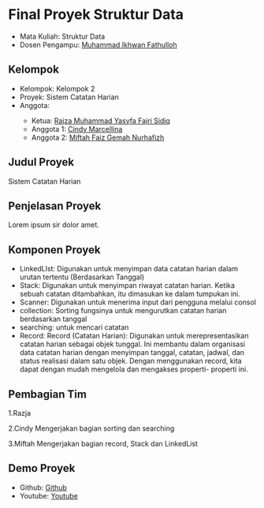# Final Proyek Struktur Data
<ul>
  <li>Mata Kuliah: Struktur Data</li>
  <li>Dosen Pengampu: <a href="https://github.com/Muhammad-Ikhwan-Fathulloh">Muhammad Ikhwan Fathulloh</a></li>
</ul>

## Kelompok
<ul>
  <li>Kelompok: Kelompok 2</li>
  <li>Proyek: Sistem Catatan Harian</li>
  <li>Anggota:</li>
  <ul>
    <li>Ketua: <a href="">Rajza Muhammad Yasyfa Fajri Sidiq</a></li>
    <li>Anggota 1: <a href="">Cindy Marcellina</a></li>
    <li>Anggota 2: <a href="">Miftah Faiz Gemah Nurhafizh</a></li>
  </ul>
</ul>

## Judul Proyek
<p>Sistem Catatan Harian</p>

## Penjelasan Proyek
<p>Lorem ipsum sir dolor amet.</p>

## Komponen Proyek
<ul>
<li>LinkedLIst: Digunakan untuk menyimpan data catatan harian dalam urutan tertentu (Berdasarkan Tanggal)</li>
<li>Stack: Digunakan untuk menyimpan riwayat catatan harian. Ketika sebuah catatan ditambahkan, itu dimasukan ke dalam tumpukan ini.</li>
<li>Scanner: Digunakan untuk menerima input dari pengguna melalui consol</li>
<li>collection: Sorting fungsinya untuk mengurutkan catatan harian berdasarkan tanggal</li>
<li>searching: untuk mencari catatan</li>
<li>Record: Record (Catatan Harian): Digunakan untuk merepresentasikan catatan harian sebagai objek tunggal. Ini membantu dalam organisasi data catatan harian dengan menyimpan tanggal, catatan, jadwal, dan status realisasi dalam satu objek. Dengan menggunakan record, kita dapat dengan mudah mengelola dan mengakses properti- properti ini.</l1>
</ul>


## Pembagian Tim
<p>1.Razja</p>
<p>2.Cindy Mengerjakan bagian sorting dan searching</p>
<p>3.Miftah Mengerjakan bagian record, Stack dan LinkedList</p>

## Demo Proyek
<ul>
  <li>Github: <a href="">Github</a></li>
  <li>Youtube: <a href="">Youtube</a></li>
</ul>
